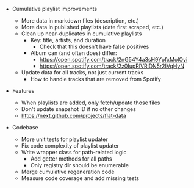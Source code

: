- Cumulative playlist improvements
    - More data in markdown files (description, etc.)
    - More data in published playlists (date first scraped, etc.)
    - Clean up near-duplicates in cumulative playlists
        - Key: title, artists, and duration
            - Check that this doesn't have false positives
        - Album can (and often does) differ:
            - https://open.spotify.com/track/2nG54Y4a3sH9YpfxMolOyi
            - https://open.spotify.com/track/2z0IupRlVRlDN5r2IVqHyN
    - Update data for all tracks, not just current tracks
        - How to handle tracks that are removed from Spotify

- Features
    - When playlists are added, only fetch/update those files
    - Don't update snapshot ID if no other changes
    - https://next.github.com/projects/flat-data

- Codebase
    - More unit tests for playlist updater
    - Fix code complexity of playlist updater
    - Write wrapper class for path-related logic
        - Add getter methods for all paths
        - Only registry dir should be enumerable
    - Merge cumulative regeneration code
    - Measure code coverage and add missing tests
